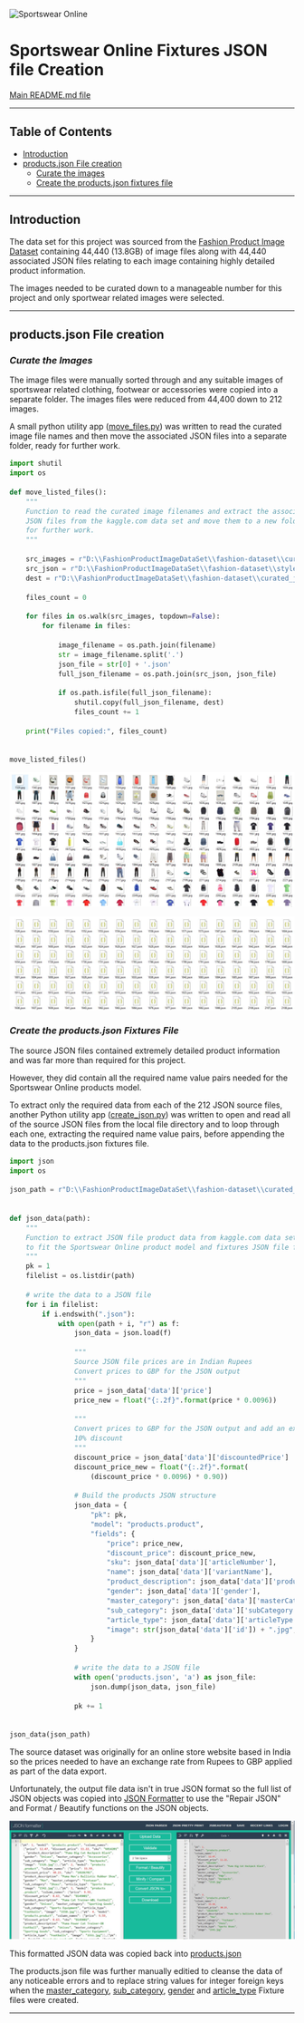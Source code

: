 ![Sportswear Online](static/images/placeholder.png)

# Sportswear Online Fixtures JSON file Creation #


[Main README.md file](https://github.com/simonjvardy/Sportswear-Online/blob/main/README.md)


---

## Table of Contents ##

- [Introduction](#introduction)
- [products.json File creation](#products.json-file-creation)
  - [Curate the images](#curate-the-images)
  - [Create the products.json fixtures file](#create-the-products.json-fixtures-file)


---

## Introduction ##

The data set for this project was sourced from the [Fashion Product Image Dataset](https://www.kaggle.com/paramaggarwal/fashion-product-images-dataset) containing 44,440 (13.8GB) of image files along with 44,440 associated JSON files relating to each image containing highly detailed product information.

The images needed to be curated down to a manageable number for this project and only sportwear related images were selected.

---

## products.json File creation ##

### ***Curate the Images*** ##

The image files were manually sorted through and any suitable images of sportswear related clothing, footwear or accessories were copied into a separate folder. The images files were reduced from 44,400 down to 212 images.

A small python utility app ([move_files.py](utilities/move_files.py)) was written to read the curated image file names and then move the associated JSON files into a separate folder, ready for further work.

```Python
import shutil
import os

def move_listed_files():
    """
    Function to read the curated image filenames and extract the associated
    JSON files from the kaggle.com data set and move them to a new folder
    for further work.
    """

    src_images = r"D:\\FashionProductImageDataSet\\fashion-dataset\\curated_images\\"
    src_json = r"D:\\FashionProductImageDataSet\\fashion-dataset\\styles\\"
    dest = r"D:\\FashionProductImageDataSet\\fashion-dataset\\curated_json\\"

    files_count = 0

    for files in os.walk(src_images, topdown=False):
        for filename in files:

            image_filename = os.path.join(filename)
            str = image_filename.split('.')
            json_file = str[0] + '.json'
            full_json_filename = os.path.join(src_json, json_file)

            if os.path.isfile(full_json_filename):
                shutil.copy(full_json_filename, dest)
                files_count += 1

    print("Files copied:", files_count)


move_listed_files()

```




![Product images screenshot](readme_content/product-image-files.jpg)


![Product images screenshot](readme_content/product-json-files.jpg)


### ***Create the products.json Fixtures File*** ###

The source JSON files contained extremely detailed product information and was far more than required for this project.

However, they did contain all the required name value pairs needed for the Sportswear Online products model.

To extract only the required data from each of the 212 JSON source files, another Python utility app ([create_json.py](utilities/create_json.py)) was written to open and read all of the source JSON files from the local file directory and to loop through each one, extracting the required name value pairs, before appending the data to the products.json fixtures file.

```Python
import json
import os

json_path = r"D:\\FashionProductImageDataSet\\fashion-dataset\\curated_json\\"


def json_data(path):
    """
    Function to extract JSON file product data from kaggle.com data set
    to fit the Sportswear Online product model and fixtures JSON file format
    """
    pk = 1
    filelist = os.listdir(path)

    # write the data to a JSON file
    for i in filelist:
        if i.endswith(".json"):
            with open(path + i, "r") as f:
                json_data = json.load(f)

                """
                Source JSON file prices are in Indian Rupees
                Convert prices to GBP for the JSON output
                """
                price = json_data['data']['price']
                price_new = float("{:.2f}".format(price * 0.0096))

                """
                Convert prices to GBP for the JSON output and add an extra
                10% discount
                """
                discount_price = json_data['data']['discountedPrice']
                discount_price_new = float("{:.2f}".format(
                    (discount_price * 0.0096) * 0.90))

                # Build the products JSON structure
                json_data = {
                    "pk": pk,
                    "model": "products.product",
                    "fields": {
                        "price": price_new,
                        "discount_price": discount_price_new,
                        "sku": json_data['data']['articleNumber'],
                        "name": json_data['data']['variantName'],
                        "product_description": json_data['data']['productDisplayName'],
                        "gender": json_data['data']['gender'],
                        "master_category": json_data['data']['masterCategory']['typeName'],
                        "sub_category": json_data['data']['subCategory']['typeName'],
                        "article_type": json_data['data']['articleType']['typeName'],
                        "image": str(json_data['data']['id']) + ".jpg",
                    }
                }

                # write the data to a JSON file
                with open('products.json', 'a') as json_file:
                    json.dump(json_data, json_file)

                pk += 1


json_data(json_path)

```


The source dataset was originally for an online store website based in India so the prices needed to have an exchange rate from Rupees to GBP applied as part of the data export.


Unfortunately, the output file data isn't in true JSON format so the full list of JSON objects was copied into [JSON Formatter](https://jsonformatter.org/) to use the "Repair JSON" and Format / Beautify functions on the JSON objects.


![JSON Formatter screenshot](readme_content/json_formatter.jpg)

This formatted JSON data was copied back into [products.json](products/fixtures/products.json)

The products.json file was further manually editied to cleanse the data of any noticeable errors and to replace string values for integer foreign keys when the [master_category](products/fixtures/master_category.json), [sub_category](products/fixtures/sub_category.json), [gender](products/fixtures/gender.json) and [article_type](products/fixtures/article_type.json) Fixture files were created. 

---

